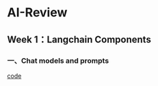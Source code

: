 # AI-Review

## Week 1：Langchain Components

### 一、Chat models and prompts
[code](./prompt-template.py)



